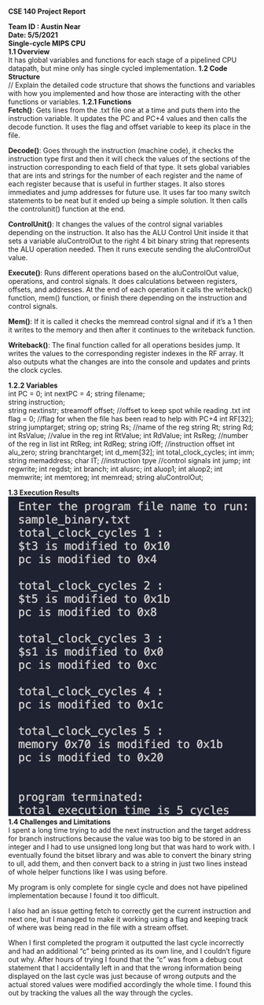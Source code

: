 **CSE 140 Project Report**  

**Team ID : Austin Near  
Date: 5/5/2021  
Single-cycle MIPS CPU   
1.1	Overview**  
It has global variables and functions for each stage of a pipelined CPU datapath, but mine only has single cycled implementation. 
**1.2	Code Structure**  
// Explain the detailed code structure that shows the functions and variables with how you implemented and how those are interacting with the other functions or variables.
**1.2.1	Functions**  
**Fetch()**: Gets lines from the .txt file one at a time and puts them into the instruction variable. It updates the PC and PC+4 values and then calls the decode function. It uses the flag and offset variable to keep its place in the file.

**Decode()**: Goes through the instruction (machine code), it checks the instruction type first and then it will check the values of the sections of the instruction corresponding to each field of that type. It sets global variables that are ints and strings for the number of each register and the name of each register because that is useful in further stages. It also stores immediates and jump addresses for future use. It uses far too many switch statements to be neat but it ended up being a simple solution. It then calls the controlunit() function at the end.
 
**ControlUnit()**: It changes the values of the control signal variables depending on the instruction. It also has the ALU Control Unit inside it that sets a variable aluControlOut to the right 4 bit binary string that represents the ALU operation needed. Then it runs execute sending the aluControlOut value.


**Execute()**: Runs different operations based on the aluControlOut value, operations, and control signals. It does calculations between registers, offsets, and addresses. At the end of each operation it calls the writeback() function, mem() function, or finish there depending on the instruction and control signals.

**Mem()**: If it is called it checks the memread control signal and if it’s a 1 then it writes to the memory and then after it continues to the writeback function.

**Writeback()**: The final function called for all operations besides jump. It writes the values to the corresponding register indexes in the RF array. It also outputs what the changes are into the console and updates and prints the clock cycles.

**1.2.2	Variables**  
int PC = 0;
int nextPC = 4;
string filename;  
string instruction;  
string nextinstr;
streamoff offset; //offset to keep spot while reading .txt
int flag = 0; //flag for when the file has been read to help with PC+4
int RF[32];
string jumptarget;
string op;
string Rs; //name of the reg
string Rt;
string Rd;
int RsValue; //value in the reg
int RtValue;
int RdValue;
int RsReg; //number of the reg in list
int RtReg;
int RdReg;
string iOff; //instruction offset
int alu_zero;
string branchtarget;
int d_mem[32];
int total_clock_cycles;
int imm;
string memaddress;
char IT; //instruction tpye
//control signals
int jump;
int regwrite;
int regdst;
int branch;
int alusrc;
int aluop1;
int aluop2; 
int memwrite;
int memtoreg;
int memread;
string aluControlOut;

**1.3	Execution Results**  
![alt text](https://github.com/AustinNear/SingleCycleDatapathSimulation/blob/main/Picture1.png?raw=true)  
**1.4	Challenges and Limitations**  
I spent a long time trying to add the next instruction and the target address for branch instructions because the value was too big to be stored in an integer and I had to use unsigned long long but that was hard to work with. I eventually found the bitset library and was able to convert the binary string to ull, add them, and then convert back to a string in just two lines instead of whole helper functions like I was using before.

My program is only complete for single cycle and does not have pipelined implementation because I found it too difficult.

I also had an issue getting fetch to correctly get the current instruction and next one, but I managed to make it working using a flag and keeping track of where was being read in the file with a stream offset.

When I first completed the program it outputted the last cycle incorrectly and had an additional “c” being printed as its own line, and I couldn’t figure out why. After hours of trying I found that the “c” was from a debug cout statement that I accidentally left in and that the wrong information being displayed on the last cycle was just because of wrong outputs and the actual stored values were modified accordingly the whole time. I found this out by tracking the values all the way through the cycles.
